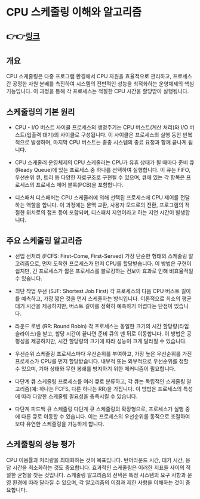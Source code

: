 
# CPU 스케줄링 이해와 알고리즘

## 👉👉[링크](https://runa-nam.tistory.com/88)

## 개요
CPU 스케줄링은 다중 프로그램 환경에서 CPU 자원을 효율적으로 관리하고, 프로세스간 공정한 자원 분배를 촉진하여 시스템의 전반적인 성능을 최적화하는 운영체제의 핵심 기능입니다. 이 과정을 통해 각 프로세스는 적절한 CPU 시간을 할당받아 실행됩니다.

## 스케줄링의 기본 원리
- CPU - I/O 버스트 사이클
프로세스의 생명주기는 CPU 버스트(계산 처리)와 I/O 버스트(입출력 대기)의 사이클로 구성됩니다. 이 사이클은 프로세스의 실행 동안 반복적으로 발생하며, 마지막 CPU 버스트는 종종 시스템의 종료 요청과 함께 끝나게 됩니다.

- CPU 스케줄러
운영체제의 CPU 스케줄러는 CPU가 유휴 상태가 될 때마다 준비 큐(Ready Queue)에 있는 프로세스 중 하나를 선택하여 실행합니다. 이 큐는 FIFO, 우선순위 큐, 트리 등 다양한 자료구조로 구현될 수 있으며, 큐에 있는 각 항목은 프로세스의 프로세스 제어 블록(PCB)을 포함합니다.

- 디스패처
디스패처는 CPU 스케줄러에 의해 선택된 프로세스에 CPU 제어를 전달하는 역할을 합니다. 이 과정에는 문맥 교환, 사용자 모드로의 전환, 프로그램의 적절한 위치로의 점프 등이 포함되며, 디스패치 지연이라고 하는 지연 시간이 발생합니다.

## 주요 스케줄링 알고리즘
- 선입 선처리 (FCFS: First-Come, First-Served)
가장 단순한 형태의 스케줄링 알고리즘으로, 먼저 도착한 프로세스가 먼저 CPU를 할당받습니다. 이 방법은 구현이 쉽지만, 긴 프로세스가 짧은 프로세스를 블로킹하는 컨보이 효과로 인해 비효율적일 수 있습니다.

- 최단 작업 우선 (SJF: Shortest Job First)
각 프로세스의 다음 CPU 버스트 길이를 예측하고, 가장 짧은 것을 먼저 스케줄하는 방식입니다. 이론적으로 최소의 평균 대기 시간을 제공하지만, 버스트 길이를 정확히 예측하기 어렵다는 단점이 있습니다.

- 라운드 로빈 (RR: Round Robin)
각 프로세스는 동일한 크기의 시간 할당량(타임 슬라이스)을 받고, 할당 시간이 끝나면 준비 큐의 맨 뒤로 이동합니다. 이 방법은 공평성을 제공하지만, 시간 할당량의 크기에 따라 성능이 크게 달라질 수 있습니다.

- 우선순위 스케줄링
프로세스마다 우선순위를 부여하고, 가장 높은 우선순위를 가진 프로세스가 CPU를 먼저 할당받습니다. 내부적 또는 외부적으로 우선순위를 정할 수 있으며, 기아 상태와 무한 봉쇄를 방지하기 위한 메커니즘이 필요합니다.

- 다단계 큐 스케줄링
프로세스를 여러 큐로 분류하고, 각 큐는 독립적인 스케줄링 알고리즘(예: 하나는 FCFS, 다른 하나는 RR)을 가집니다. 이 방법은 프로세스의 특성에 따라 다양한 스케줄링 필요성을 충족시킬 수 있습니다.

- 다단계 피드백 큐 스케줄링
다단계 큐 스케줄링의 확장형으로, 프로세스가 실행 중에 다른 큐로 이동할 수 있습니다. 이는 프로세스의 우선순위를 동적으로 조절하여 보다 유연한 스케줄링을 가능하게 합니다.

## 스케줄링의 성능 평가
CPU 이용률과 처리량을 최대화하는 것이 목표입니다.
턴어라운드 시간, 대기 시간, 응답 시간을 최소화하는 것도 중요합니다.
효과적인 스케줄링은 이러한 지표들 사이의 적절한 균형을 찾는 것입니다.
스케줄링 알고리즘의 선택은 특정 시스템의 요구 사항과 운영 환경에 따라 달라질 수 있으며, 각 알고리즘의 이점과 제한 사항을 이해하는 것이 중요합니다.
